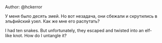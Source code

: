 Author: @hckerror

У меня было десять змей. Но вот незадача, они сбежали и скрутились в эльфийский узел. Как же мне его распутать?

I had ten snakes. But unfortunately, they escaped and twisted into an elf-like knot. How do I untangle it?
